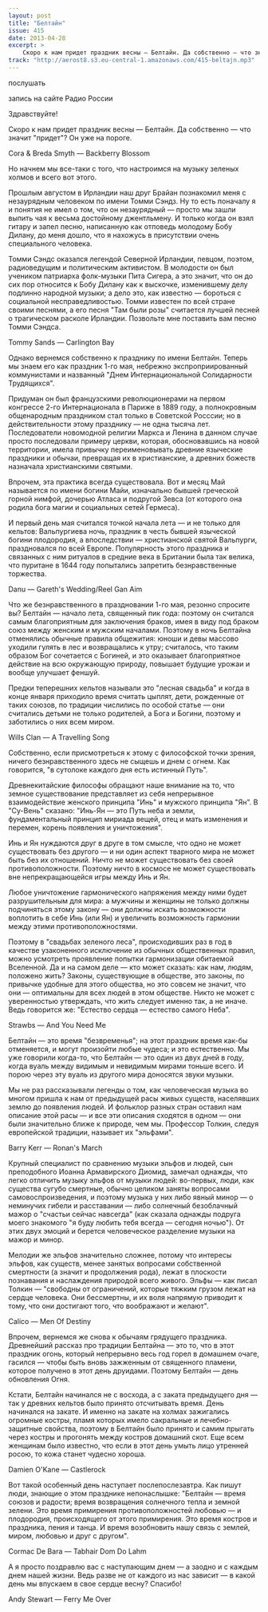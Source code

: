 ```yaml
---
layout: post
title: "Белтайн"
issue: 415
date: 2013-04-28
excerpt: >
    Скоро к нам придет праздник весны — Белтайн. Да собственно — что значит "придет"? Он уже на пороге.
track: "http://aerost8.s3.eu-central-1.amazonaws.com/415-beltajn.mp3"
---
```


послушать

запись на сайте Радио России

Здравствуйте!

Скоро к нам придет праздник весны — Белтайн. Да собственно — что значит "придет"? Он уже на пороге.

Cora & Breda Smyth — Backberry Blossom

Но начнем мы все-таки с того, что настроимся на музыку зеленых холмов и всего вот этого.

Прошлым августом в Ирландии наш друг Брайан познакомил меня с незаурядным человеком по имени Томми Сэндз. Ну то есть поначалу я и понятия не имел о том, что он незаурядный — просто мы зашли выпить чая к весьма достойному джентльмену. И только когда он взял гитару и запел песню, написанную как отповедь молодому Бобу Дилану, до меня дошло, что я нахожусь в присутствии очень специального человека.

Томми Сэндс оказался легендой Северной Ирландии, певцом, поэтом, радиоведущим и политическим активистом. В молодости он был учеником патриарха фолк-музыки Пита Сигера, а это значит, что он до сих пор относится к Бобу Дилану как к выскочке, изменившему делу подлинно народной музыки; а дело это, как известно — бороться с социальной несправедливостью. Томми известен по всей стране своими песнями, а его песня "Там были розы" считается лучшей песней о трагическом расколе Ирландии. Позвольте мне поставить вам песню Томми Сэндса.

Tommy Sands — Carlington Bay

Однако вернемся собственно к празднику по имени Белтайн. Теперь мы знаем его как праздник 1-го мая, небрежно экспроприированный коммунистами и названный "Днем Интернациональной Солидарности Трудящихся".

Придуман он был французскими революционерами на первом конгрессе 2-го Интернационала в Париже в 1889 году, а полнокровным общенародным праздником стал только в Советской Росссии; но в действительности этому празднику — не одна тысяча лет. Последователи новомодной религии Маркса и Ленина в данном случае просто последовали примеру церкви, которая, обосновавшись на новой территории, имела привычку переименовывать древние языческие праздники и обычаи, превращая их в христианские, а древних божеств назначала христианскими святыми.

Впрочем, эта практика всегда существовала. Вот и месяц Май называется по имени богини Майи, изначально бывшей греческой горной нимфой, дочерью Атласа и подругой Зевса (от которого она родила бога магии и социальных сетей Гермеса).

И первый день мая считался точкой начала лета — и не только для кельтов: Вальпургиева ночь, праздник в честь бывшей языческой богини плодородия, а впоследствии — христианской святой Вальпурги, праздновался по всей Европе. Популярность этого праздника и связанных с ним ритуалов в средние века в Британии была так велика, что пуритане в 1644 году попытались запретить безнравственные торжества.

Danu — Gareth's Wedding/Reel Gan Aim

Что же безнравственного в праздновании 1-го мая, резонно спросите вы? Белтайн — начало лета, священный пик года: поэтому он считался самым благоприятным для заключения браков, имея в виду под браком союз между женским и мужским началами. Поэтому в ночь Белтайна отменялись обычные правила общежития: юноши и девы массово уходили гулять в лес и возвращались к утру; считалось, что таким образом Бог сочетается с Богиней, и это оказывает благоприятное действие на всю окружающую природу, повышает будущие урожаи и вообще улучшает феншуй.

Предки теперешних кельтов называли это "лесная свадьба" и когда в конце января приходило время считать цыплят, дети, рожденные от таких союзов, по традиции числились по особой статье — они считались детьми не только родителей, а Бога и Богини, поэтому и заботились о них всем миром.

Wills Clan — A Travelling Song

Собственно, если присмотреться к этому с философской точки зрения, ничего безнравственного здесь не сыщешь и днем с огнем. Как говорится, "в сутолоке каждого дня есть истинный Путь".

Древнекитайские философы обращают наше внимание на то, что земное существование представляет из себя непрерывное взаимодействие женского принципа "Инь" и мужского принципа "Ян". В "Су-Вень" сказано: "Инь-Ян — это Путь неба и земли, фундаментальный принцип мириада вещей, отец и мать изменения и перемен, корень появления и уничтожения".

Инь и Ян нуждаются друг в друге в том смысле, что одно не может существовать без другого — и ни один аспект тварного мира не может быть без их отношений. Ничто не может существовать без своей противоположности. Поэтому ничто в космосе не может существовать вне непрекращающейся игры между Инь и Ян.

Любое уничтожение гармонического напряжения между ними будет разрушительным для мира: а мужчины и женщины не только должны подчиняться этому закону — они должны искать возможности воплотить в себе Инь (или Ян) и увеличить возможность гармонии между этими противоположностями.

Поэтому в "свадьбах зеленого леса", происходивших раз в год в качестве узаконенного исключение из обычных общественных правил, можно усмотреть проявление попытки гармонизации обитаемой Вселенной. Да и на самом деле — кто может сказать: как нам, людям, положено жить? Законы, существующие в обществе, это законы, по привычке удобные для этого общества, но это совсем не значит, что они — оптимальны для всех людей в этом обществе. Никто не может с уверенностью утверждать, что жить следует именно так, а не иначе. Ведь говорится же: "Естество сердца — естество самого Неба".

Strawbs — And You Need Me

Белтайн — это время "безвременья"; на этот праздник время как-бы отменяется, и могут произойти любые чудеса; и это естественно. Мы уже говорили когда-то, что Белтайн — это один из двух дней в году, когда вуаль между видимым и невидимым мирами тоньше всего. И порою через эту вуаль из другого мира доносятся звуки музыки.

Мы не раз рассказывали легенды о том, как человеческая музыка во многом пришла к нам от предыдущей расы живых существ, населявших землю до появления людей. И фольклор разных стран оставил нам описание этой расы — и все эти описания сходятся в одном — они были значительно ближе к природе, чем мы. Профессор Толкин, следуя европейской традиции, называет их "эльфами".

Barry Kerr — Ronan's March

Крупный специалист по сравнению музыки эльфов и людей, сын преподобного Иоанна Армавирского Диомид, замечал однажды, что легко отличить музыку эльфов от музыки людей: во-первых, люди, как существа сугубо смертные, обычно целиком заняты вопросами самовоспроизведения, и поэтому музыка у них либо явный минор — о неминучих гибели и расставании — либо солнечный безоблачный мажор о "счастьи сейчас навсегда" (как сказала однажды подруга моего знакомого "я буду любить тебя всегда — сегодня ночью"). От этих двух эмоций и берется человеческое разделение музыки на мажор и минор.

Мелодии же эльфов значительно сложнее, потому что интересы эльфов, как существ, менее занятых вопросами собственной смертности (а значит и продолжения рода), лежат в плоскости познавания и наслаждения природой всего живого. Эльфы — как писал Толкин — "свободны от ограничений, которые тяжким грузом лежат на сердце человека. Они бессмертны, и их воля напрямую приводит к тому, что они достигают того, что воображают и желают".

Calico — Men Of Destiny

Впрочем, вернемся же снова к обычаям грядущего праздника. Древнейший рассказ про традиции Белтайна — это то, что в этот праздник огонь, который непрерывно весь год горел в домашнем очаге, гасился — чтобы быть вновь зажженным от священного пламени, которое получено в этот день друидами. Поэтому Белтайн — день обновления Огня.

Кстати, Белтайн начинался не с восхода, а с заката предыдущего дня — так у древних кельтов было принято отсчитывать время. День начинался на закате. И именно на закате на холмах зажигались огромные костры, пламя которых имело сакральные и лечебно-защитные свойства, поэтому в Белтайн было принято и самим прыгать через костры и прогонять между костров домашний скот. Еще всем женщинам было известно, что если в этот день умыть лицо утренней росою, то кожа станет чудесно хороша.

Damien O'Kane — Castlerock

Вот такой особенный день наступает послепослезавтра. Как пишут люди, знающие о этом празднике непонаслышке: "Белтайн — время союзов и радости; время возвращения солнечного тепла и земной зелени. Это время примирения противоположностей любовью — и плодородия, происходящего от этого примирения. Это время костров и праздника, пения и танца. И время возобновить нашу связь с землей, миром, любовью и друг с другом".

Cormac De Bara — Tabhair Dom Do Lahm

А я просто поздравлю вас с наступающим днем — а заодно и с каждым днем нашей жизни. Ведь разве не от каждого из нас зависит — в какой день мы впускаем в свое сердце весну? Спасибо!

Andy Stewart — Ferry Me Over
